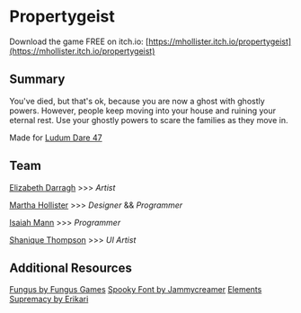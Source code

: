 # Propertygeist
Download the game FREE on itch.io: [https://mhollister.itch.io/propertygeist](https://mhollister.itch.io/propertygeist)

## Summary
You've died, but that's ok, because you are now a ghost with ghostly powers. However, people keep moving into your house and ruining your eternal rest. Use your ghostly powers to scare the families as they move in.

Made for [Ludum Dare 47](https://ldjam.com/events/ludum-dare/47)

## Team
[Elizabeth Darragh](https://www.instagram.com/elsewence) >>> _Artist_

[Martha Hollister](https://twitter.com/Martha_H) >>> _Designer_ && _Programmer_

[Isaiah Mann](https://isaiahmann.com) >>> _Programmer_

[Shanique Thompson]() >>> _UI Artist_

## Additional Resources
[Fungus by Fungus Games](https://fungusgames.com)
[Spooky Font by Jammycreamer](https://www.fontspace.com/spooky-font-f30485)
[Elements Supremacy by Erikari](https://erikari.itch.io/elements-supremacy-assets)
